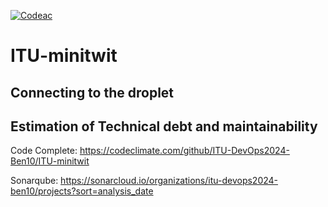 [![Codeac](https://static.codeac.io/badges/2-751821441.svg "Codeac")](https://app.codeac.io/github/ITU-DevOps2024-Ben10/ITU-minitwit)

# ITU-minitwit

## Connecting to the droplet

## Estimation of Technical debt and maintainability
Code Complete:
https://codeclimate.com/github/ITU-DevOps2024-Ben10/ITU-minitwit

Sonarqube:
https://sonarcloud.io/organizations/itu-devops2024-ben10/projects?sort=analysis_date
